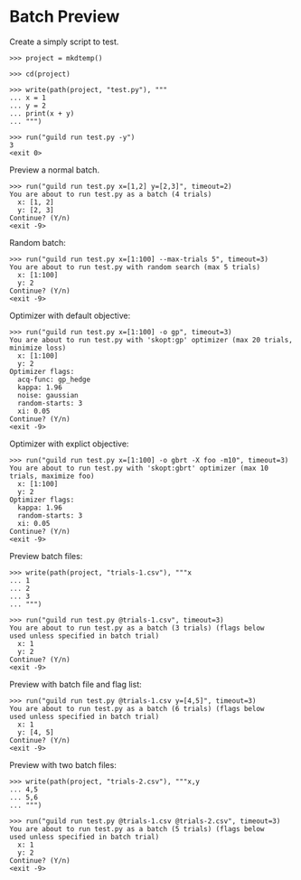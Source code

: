 # Batch Preview

Create a simply script to test.

    >>> project = mkdtemp()

    >>> cd(project)

    >>> write(path(project, "test.py"), """
    ... x = 1
    ... y = 2
    ... print(x + y)
    ... """)

    >>> run("guild run test.py -y")
    3
    <exit 0>

Preview a normal batch.

    >>> run("guild run test.py x=[1,2] y=[2,3]", timeout=2)
    You are about to run test.py as a batch (4 trials)
      x: [1, 2]
      y: [2, 3]
    Continue? (Y/n)
    <exit -9>

Random batch:

    >>> run("guild run test.py x=[1:100] --max-trials 5", timeout=3)
    You are about to run test.py with random search (max 5 trials)
      x: [1:100]
      y: 2
    Continue? (Y/n)
    <exit -9>

Optimizer with default objective:

    >>> run("guild run test.py x=[1:100] -o gp", timeout=3)
    You are about to run test.py with 'skopt:gp' optimizer (max 20 trials, minimize loss)
      x: [1:100]
      y: 2
    Optimizer flags:
      acq-func: gp_hedge
      kappa: 1.96
      noise: gaussian
      random-starts: 3
      xi: 0.05
    Continue? (Y/n)
    <exit -9>

Optimizer with explict objective:

    >>> run("guild run test.py x=[1:100] -o gbrt -X foo -m10", timeout=3)
    You are about to run test.py with 'skopt:gbrt' optimizer (max 10 trials, maximize foo)
      x: [1:100]
      y: 2
    Optimizer flags:
      kappa: 1.96
      random-starts: 3
      xi: 0.05
    Continue? (Y/n)
    <exit -9>

Preview batch files:

    >>> write(path(project, "trials-1.csv"), """x
    ... 1
    ... 2
    ... 3
    ... """)

    >>> run("guild run test.py @trials-1.csv", timeout=3)
    You are about to run test.py as a batch (3 trials) (flags below
    used unless specified in batch trial)
      x: 1
      y: 2
    Continue? (Y/n)
    <exit -9>

Preview with batch file and flag list:

    >>> run("guild run test.py @trials-1.csv y=[4,5]", timeout=3)
    You are about to run test.py as a batch (6 trials) (flags below
    used unless specified in batch trial)
      x: 1
      y: [4, 5]
    Continue? (Y/n)
    <exit -9>

Preview with two batch files:

    >>> write(path(project, "trials-2.csv"), """x,y
    ... 4,5
    ... 5,6
    ... """)

    >>> run("guild run test.py @trials-1.csv @trials-2.csv", timeout=3)
    You are about to run test.py as a batch (5 trials) (flags below
    used unless specified in batch trial)
      x: 1
      y: 2
    Continue? (Y/n)
    <exit -9>
